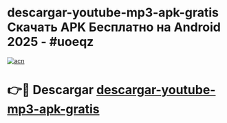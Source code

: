 # descargar-youtube-mp3-apk-gratis Скачать APK Бесплатно на Android 2025 - #uoeqz

[![acn](https://github.com/user-attachments/assets/0f9c940e-d8b0-45ae-aac7-cd30a18b3e1c)](https://apps.freeplayer.one?title=descargar-youtube-mp3-apk-gratis&ref=9RF)

# 👉🔴 Descargar [descargar-youtube-mp3-apk-gratis](https://apps.freeplayer.one?title=descargar-youtube-mp3-apk-gratis&ref=9RF)